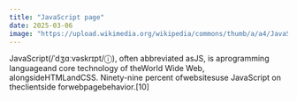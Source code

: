 ```yaml
---
title: "JavaScript page"
date: 2025-03-06
image: "https://upload.wikimedia.org/wikipedia/commons/thumb/a/a4/JavaScript_code.png/300px-JavaScript_code.png"
---
```


JavaScript(/ˈdʒɑːvəskrɪpt/ⓘ), often abbreviated asJS, is aprogramming languageand core technology of theWorld Wide Web, alongsideHTMLandCSS. Ninety-nine percent ofwebsitesuse JavaScript on theclientside forwebpagebehavior.[10]

